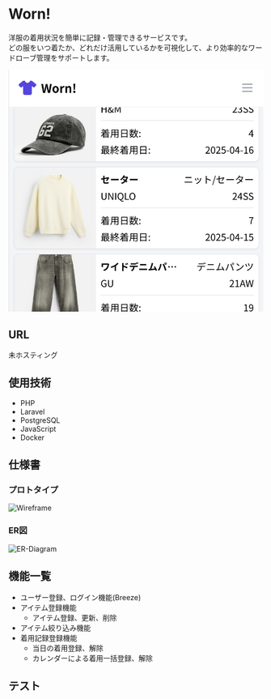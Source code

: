# Worn!
洋服の着用状況を簡単に記録・管理できるサービスです。  
どの服をいつ着たか、どれだけ活用しているかを可視化して、より効率的なワードローブ管理をサポートします。

![アプリのプレビュー画像](/public/img/app-preview.png)

## URL
未ホスティング

## 使用技術
- PHP
- Laravel
- PostgreSQL
- JavaScript
- Docker

## 仕様書
### プロトタイプ
![Wireframe](https://github.com/user-attachments/assets/9cf16b7d-07c6-4c4a-af65-69007f652c96)

### ER図
![ER-Diagram](https://github.com/user-attachments/assets/505aef27-1db8-4476-aff5-7193844f82d9)

## 機能一覧
- ユーザー登録、ログイン機能(Breeze)
- アイテム登録機能
    - アイテム登録、更新、削除
- アイテム絞り込み機能
- 着用記録登録機能
    - 当日の着用登録、解除
    - カレンダーによる着用一括登録、解除

## テスト
